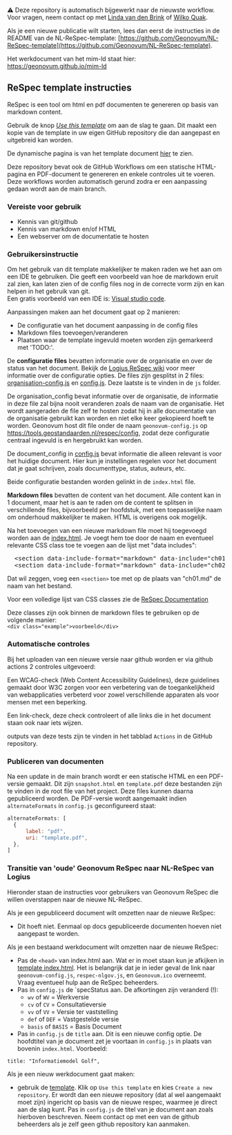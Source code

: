 ⚠️ Deze repository is automatisch bijgewerkt naar de nieuwste workflow.
Voor vragen, neem contact op met [Linda van den Brink](mailto:l.vandenbrink@geonovum.nl) of [Wilko Quak](mailto:w.quak@geonovum.nl).

Als je een nieuwe publicatie wilt starten, lees dan eerst de instructies in de README van de NL-ReSpec-template:
[https://github.com/Geonovum/NL-ReSpec-template](https://github.com/Geonovum/NL-ReSpec-template).

Het werkdocument van het mim-ld staat hier:
<https://geonovum.github.io/mim-ld>


## ReSpec template instructies

ReSpec is een tool om html en pdf documenten te genereren op basis van markdown content.

Gebruik de knop [_Use this template_](https://github.com/Geonovum/NL-ReSpec-GN-template/generate) om aan de slag te gaan. Dit maakt een kopie van de template in uw eigen GitHub repository die dan aangepast en uitgebreid kan worden.

De dynamische pagina is van het template document [hier](https://geonovum.github.io/NL-ReSpec-GN-template/) te zien.

Deze repository bevat ook de GitHub Workflows om een statische HTML-pagina en PDF-document te genereren en enkele controles uit te voeren. Deze workflows worden automatisch gerund zodra er een aanpassing gedaan wordt aan de main branch.

### Vereiste voor gebruik
- Kennis van git/github
- Kennis van markdown en/of HTML
- Een webserver om de documentatie te hosten

### Gebruikersinstructie
Om het gebruik van dit template makkelijker te maken raden we het aan om een IDE te gebruiken. Die geeft een voorbeeld van hoe de markdown eruit zal zien, kan laten zien of de config files nog in de correcte vorm zijn en kan helpen in het gebruik van git.  
Een gratis voorbeeld van een IDE is: [Visual studio code](https://code.visualstudio.com/).

Aanpassingen maken aan het document gaat op 2 manieren:
- De configuratie van het document aanpassing in de config files
- Markdown files toevoegen/veranderen
- Plaatsen waar de template ingevuld moeten worden zijn gemarkeerd met 'TODO:'.

De **configuratie files** bevatten informatie over de organisatie en over 
de status van het document. Bekijk de [Logius ReSpec wiki](https://github.com/Logius-standaarden/respec/wiki) 
voor meer informatie over de configuratie opties. De files zijn gesplitst in 2 files:
[organisation-config.js](https://github.com/Geonovum/NL-ReSpec-GN-beheer/tree/9a606242041171dbf507c439863e4ffb94701463/js) en [config.js](js/config.js).
Deze laatste is te vinden in de `js` folder.

De organisation_config bevat informatie over de organisatie, de informatie in deze file 
zal bijna nooit veranderen zoals de naam van de organisatie. Het wordt aangeraden de file 
zelf te hosten zodat hij in alle documentatie van de organisatie gebruikt kan worden en
niet elke keer gekopieerd hoeft te worden. Geonovum host dit file onder de naam `geonovum-config.js` op https://tools.geostandaarden.nl/respec/config, zodat deze configuratie centraal ingevuld is en hergebruikt kan worden. 

De document_config in [config.js](js/config.js) bevat informatie die alleen relevant is voor het huidige document. Hier kun je instellingen regelen voor het document dat je gaat schrijven, zoals documenttype, status, auteurs, etc. 

Beide configuratie bestanden worden gelinkt in de `index.html` file.

**Markdown files** bevatten de content van het document. Alle content
kan in 1 document, maar het is aan te raden om de content te splitsen
in verschillende files, bijvoorbeeld per hoofdstuk, met een toepasselijke naam om onderhoud 
makkelijker te maken. HTML is overigens ook mogelijk.

Na het toevoegen van een nieuwe markdown file moet hij toegevoegd worden
aan de [index.html](index.html). Je voegt hem toe door de naam en eventueel relevante CSS class 
toe te voegen aan de lijst met "data includes":

<pre>
  &lt;section data-include-format="markdown" data-include="ch01.md" class="informative">&lt;/section>
  &lt;section data-include-format="markdown" data-include="ch02.md">&lt;/section>
</pre>

Dat wil zeggen, voeg een `<section>` toe met op de plaats van "ch01.md" de naam van het bestand. 

Voor een volledige lijst van CSS classes zie de [ReSpec Documentation](https://respec.org/docs/#css-classes)

Deze classes zijn ook binnen de markdown files te gebruiken op de volgende manier:  
```<div class="example">voorbeeld</div>```

### Automatische controles
Bij het uploaden van een nieuwe versie naar github worden er via github actions 2 controles 
uitgevoerd:  

Een WCAG-check (Web Content Accessibility Guidelines), deze guidelines
gemaakt door W3C zorgen voor een verbetering van de toegankelijkheid
van webapplicaties verbeterd voor zowel verschillende apparaten 
als voor mensen met een beperking.

Een link-check, deze check controleert of alle links die in het 
document staan ook naar iets wijzen.

outputs van deze tests zijn te vinden in het tabblad `Actions` in de GitHub repository.

### Publiceren van documenten
Na een update in de main branch wordt er een statische HTML en een PDF-versie gemaakt.
Dit zijn `snapshot.html` en `template.pdf` deze bestanden zijn te vinden in de root file van het project. Deze files kunnen daarna gepubliceerd worden.
De PDF-versie wordt aangemaakt indien `alternateFormats` in `config.js` geconfigureerd staat:
```js
alternateFormats: [
  {
	  label: "pdf",
	  uri: "template.pdf",
  },
]
```

### Transitie van 'oude' Geonovum ReSpec naar NL-ReSpec van Logius

Hieronder staan de instructies voor gebruikers van Geonovum ReSpec die willen overstappen naar de nieuwe NL-ReSpec. 

Als je een gepubliceerd document wilt omzetten naar de nieuwe ReSpec:
- Dit hoeft niet. Eenmaal op docs gepubliceerde documenten hoeven niet aangepast te worden.

Als je een bestaand werkdocument wilt omzetten naar de nieuwe ReSpec:
- Pas de `<head>` van index.html aan. Wat er in moet staan kun je afkijken in [template index.html](https://github.com/Geonovum/NL-ReSpec-GN-template/blob/main/index.html). Het is belangrijk dat je in ieder geval de link naar `geonovum-config.js`, `respec-nlgov.js`, en `Geonovum.ico` overneemt. Vraag eventueel hulp aan de ReSpec beheerders.
 - Pas in `config.js` de `specStatus aan. De afkortingen zijn veranderd (!): 
   - `wv` of `WV` = Werkversie
   - `cv` of `CV` = Consultatieversie
   - `vv` of `VV` = Versie ter vaststelling
   - `def` of `DEF` = Vastgestelde versie
   - `basis` of `BASIS` = Basis Document
- Pas in `config.js` de `title` aan. Dit is een nieuwe config optie. De hoofdtitel van je document zet je voortaan in `config.js` in plaats van bovenin `index.html`. Voorbeeld: 

`title: "Informatiemodel Golf",`

Als je een nieuw werkdocument gaat maken: 
- gebruik de [template](https://github.com/Geonovum/NL-ReSpec-GN-template). Klik op `Use this template` en kies `Create a new repository`. Er wordt dan een nieuwe repository (dat al wel aangemaakt moet zijn) ingericht op basis van de nieuwe respec, waarmee je direct aan de slag kunt. Pas in `config.js` de titel van je document aan zoals hierboven beschreven. Neem contact op met een van de github beheerders als je zelf geen github repository kan aanmaken. 
